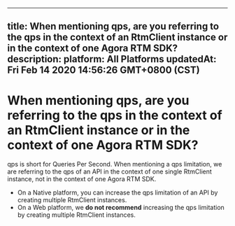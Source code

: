 
---
title: When mentioning qps, are you referring to the qps in the context of an RtmClient instance or in the context of one Agora RTM SDK?
description: 
platform: All Platforms
updatedAt: Fri Feb 14 2020 14:56:26 GMT+0800 (CST)
---
# When mentioning qps, are you referring to the qps in the context of an RtmClient instance or in the context of one Agora RTM SDK?
qps is short for Queries Per Second. When mentioning a qps limitation, we are referring to the qps of an API in the context of one single RtmClient instance, not in the context of one Agora RTM SDK. 

- On a Native platform, you can increase the qps limitation of an API by creating multiple RtmClient instances. 
- On a Web platform, we <b>do not recommend</b> increasing the qps limitation by creating multiple RtmClient instances. 
